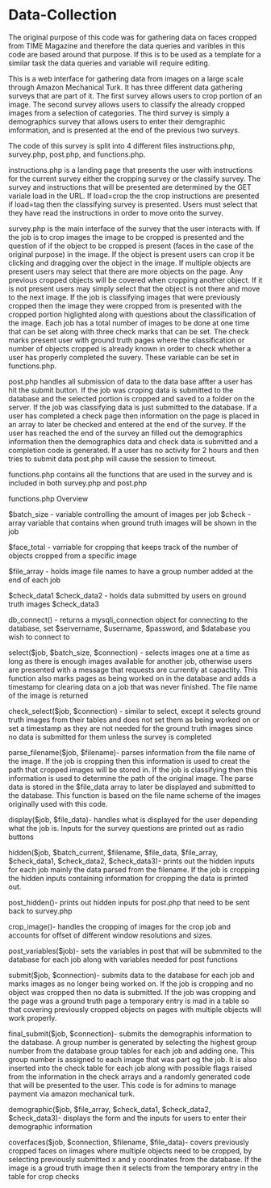 # Data-Collection

The original purpose of this code was for gathering data on faces cropped from TIME Magazine and therefore the data queries and varibles in this code are based around that purpose.
If this is to be used as a template for a similar task the data queries and variable will require editing.   

This is a web interface for gathering data from images on a large scale through Amazon Mechanical Turk. It has three different data gathering surveys that are part of it.
The first survey allows users to crop portion of an image. The second survey allows users to classify the already cropped images from a selection
of categories. The third survey is simply a demographics survey that allows users to enter their demgraphic imformation, and is presented at the end 
of the previous two surveys.

The code of this survey is split into 4 different files instructions.php, survey.php, post.php, and functions.php. 

instructions.php is a landing page that presents the user with instructions for 
the current survey either the cropping survey or the classify survey. The survey and instructions that will be presented are determined by the GET variale load in the URL. If load=crop the the crop
instructions are presented if load=tag then the classifying survey is presented. Users must select that they have read the instructions in order to move onto the survey.

survey.php is the main interface of the survey that the user interacts with. If the job is to crop images the image to be cropped is presented and the question of if the object to be cropped is present
(faces in the case of the original purpose) in the image. If the object is present users can crop it be clicking and dragging over the object in the image. If multiple objects are present users may 
select that there are more objects on the page. Any previous cropped objects will be covered when cropping another object. If it is not present users may simply select that the object is not there and 
move to the next image. If the job is classifying images that were previously cropped then the image they were cropped from is presented with the cropped portion higlighted along with questions about the
classification of the image. Each job has a total number of images to be done at one time that can be set along with three check marks that can be set. The check marks present user with ground truth pages 
where the classification or number of objects cropped is already known in order to check whether a user has properly completed the suvery. These variable can be set in functions.php.

post.php handles all submission of data to the data base affter a user has hit the submit button. If the job was croping data is submitted to the database and the selected portion is cropped and saved
to a folder on the server. If the job was classifying data is just submitted to the database. If a user has completed a check page then information on the page is placed in an array to later be checked 
and entered at the end of the survey. If the user has reached the end of the survey an filled out the demographics information then the demographics data and check data is submitted and a completion code 
is generated. If a user has no activity for 2 hours and then tries to submit data post.php will cause the session to timeout.

functions.php contains all the functions that are used in the survey and is included in both survey.php and post.php

functions.php Overview

$batch_size - variable controlling the amount of images per job
$check - array variable that contains when ground truth images will be shown in the job

$face_total - varriable for cropping that keeps track of the number of objects cropped from a specific image

$file_array - holds image file names to have a group number added at the end of each job

$check_data1
$check_data2 - holds data submitted by users on ground truth images 
$check_data3

db_connect() - returns a mysqli_connection object for connecting to the database, set $servername, $username, $password, and $database you wish to connect to

select($job, $batch_size, $connection) - selects images one at a time as long as there is enough images available for another job, otherwise users are presented
with a message that requests are currently at capactity. This function also marks pages as being worked on in the database and adds a timestamp for clearing data 
on a job that was never finished. The file name of the image is returned

check_select($job, $connection) - similar to select, except it selects ground truth images from their tables and does not set them as being worked on
or set a timestamp as they are not needed for the ground truth images since no data is submitted for them unless the survey is completed

parse_filename($job, $filename)- parses information from the file name of the image. If the job is cropping then this information is used to creat the path that cropped
images will be stored in. If the job is classifying then this information is used to determine the path of the original image. The parse data is stored in the $file_data array to later be
displayed and submitted to the database. This function is based on the file name scheme of the images originally used with this code. 

display($job, $file_data)-  handles what is displayed for the user depending what the job is. Inputs for the survey questions are printed out as radio buttons

hidden($job, $batch_current, $filename, $file_data, $file_array, $check_data1, $check_data2, $check_data3)-  prints out the hidden inputs for each job mainly the data
parsed from the filename. If the job is cropping the hidden inputs containing information for cropping the data is printed out.

post_hidden()- prints out hidden inputs for post.php that need to be sent back to survey.php

crop_image()- handles the cropping of images for the crop job and accounts for offset of different window resolutions and sizes.

post_variables($job)- sets the variables in post that will be submmited to the database for each job along with variables needed for post functions

submit($job, $connection)- submits data to the database for each job and marks images as no longer being worked on. If the job is cropping and no object was cropped then no data is submitted. If 
the job was cropping and the page was a ground truth page a temporary entry is mad in a table so that covering previously cropped objects on pages with multiple objects will work properly.

final_submit($job, $connection)- submits the demographis information to the database. A group number is generated by selecting the highest group number from the database group tables for each job and adding one.
This group number is assigned to each image that was part og the job. It is also inserted into the check table for each job along with possible flags raised from the information in the check arrays and a randomly
generated code that will be presented to the user. This code is for admins to manage payment via amazon mechanical turk.

demographic($job, $file_array, $check_data1, $check_data2, $check_data3)- displays the form and the inputs for users to enter their demographic information

coverfaces($job, $connection, $filename, $file_data)- covers previously cropped faces on iimages where multiple objects need to be cropped, by selecting previously submitted x and y coordinates from
the database. If the image is a groud truth image then it selects from the temporary entry in the table for crop checks
